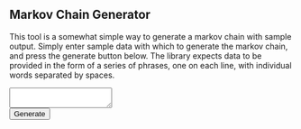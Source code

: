 <link rel="stylesheet" href="styles/style.css">
<script type="text/javascript" src="https://code.jquery.com/jquery-3.5.1.min.js"></script>
<script type="text/javascript" src="scripts/generator.min.js"></script>
<script type="text/javascript">
  $(document).ready(() => {
    $("#generateButton").click(function() {
      // let generator = new MarkovGenerator($("#generateButton").val())
      let text = $("#chainInput").val();
      console.log(text);
    });
  });
</script>


## Markov Chain Generator
This tool is a somewhat simple way to generate a markov chain with sample output.
Simply enter sample data with which to generate the markov chain, and press the generate button below.
The library expects data to be provided in the form of a series of phrases, one on each line, with individual words separated by spaces.
<textarea id="chainInput"></textarea>
<div class="center">
    <button id="generateButton">Generate</button>
</div>